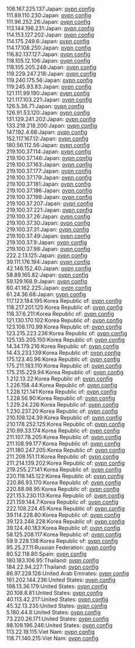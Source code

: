 106.167.225.137:Japan: [ovpn config](vpn/106_167_225_137.ovpn)  
111.89.110.230:Japan: [ovpn config](vpn/111_89_110_230.ovpn)  
111.96.252.26:Japan: [ovpn config](vpn/111_96_252_26.ovpn)  
113.144.196.231:Japan: [ovpn config](vpn/113_144_196_231.ovpn)  
114.153.127.202:Japan: [ovpn config](vpn/114_153_127_202.ovpn)  
114.175.249.6:Japan: [ovpn config](vpn/114_175_249_6.ovpn)  
114.17.108.250:Japan: [ovpn config](vpn/114_17_108_250.ovpn)  
116.82.137.127:Japan: [ovpn config](vpn/116_82_137_127.ovpn)  
118.105.12.106:Japan: [ovpn config](vpn/118_105_12_106.ovpn)  
118.105.205.248:Japan: [ovpn config](vpn/118_105_205_248.ovpn)  
119.229.247.218:Japan: [ovpn config](vpn/119_229_247_218.ovpn)  
119.240.175.56:Japan: [ovpn config](vpn/119_240_175_56.ovpn)  
119.245.93.83:Japan: [ovpn config](vpn/119_245_93_83.ovpn)  
121.111.99.190:Japan: [ovpn config](vpn/121_111_99_190.ovpn)  
121.117.103.221:Japan: [ovpn config](vpn/121_117_103_221.ovpn)  
126.5.36.71:Japan: [ovpn config](vpn/126_5_36_71.ovpn)  
126.91.53.120:Japan: [ovpn config](vpn/126_91_53_120.ovpn)  
131.129.241.202:Japan: [ovpn config](vpn/131_129_241_202.ovpn)  
133.218.218.200:Japan: [ovpn config](vpn/133_218_218_200.ovpn)  
147.192.4.68:Japan: [ovpn config](vpn/147_192_4_68.ovpn)  
152.117.167.12:Japan: [ovpn config](vpn/152_117_167_12.ovpn)  
180.56.112.56:Japan: [ovpn config](vpn/180_56_112_56.ovpn)  
219.100.37.114:Japan: [ovpn config](vpn/219_100_37_114.ovpn)  
219.100.37.146:Japan: [ovpn config](vpn/219_100_37_146.ovpn)  
219.100.37.163:Japan: [ovpn config](vpn/219_100_37_163.ovpn)  
219.100.37.177:Japan: [ovpn config](vpn/219_100_37_177.ovpn)  
219.100.37.179:Japan: [ovpn config](vpn/219_100_37_179.ovpn)  
219.100.37.181:Japan: [ovpn config](vpn/219_100_37_181.ovpn)  
219.100.37.186:Japan: [ovpn config](vpn/219_100_37_186.ovpn)  
219.100.37.198:Japan: [ovpn config](vpn/219_100_37_198.ovpn)  
219.100.37.207:Japan: [ovpn config](vpn/219_100_37_207.ovpn)  
219.100.37.221:Japan: [ovpn config](vpn/219_100_37_221.ovpn)  
219.100.37.26:Japan: [ovpn config](vpn/219_100_37_26.ovpn)  
219.100.37.30:Japan: [ovpn config](vpn/219_100_37_30.ovpn)  
219.100.37.31:Japan: [ovpn config](vpn/219_100_37_31.ovpn)  
219.100.37.49:Japan: [ovpn config](vpn/219_100_37_49.ovpn)  
219.100.37.9:Japan: [ovpn config](vpn/219_100_37_9.ovpn)  
219.100.37.98:Japan: [ovpn config](vpn/219_100_37_98.ovpn)  
222.2.13.125:Japan: [ovpn config](vpn/222_2_13_125.ovpn)  
39.111.176.194:Japan: [ovpn config](vpn/39_111_176_194.ovpn)  
42.146.152.40:Japan: [ovpn config](vpn/42_146_152_40.ovpn)  
58.89.165.82:Japan: [ovpn config](vpn/58_89_165_82.ovpn)  
59.129.168.9:Japan: [ovpn config](vpn/59_129_168_9.ovpn)  
60.41.162.225:Japan: [ovpn config](vpn/60_41_162_225.ovpn)  
61.24.36.68:Japan: [ovpn config](vpn/61_24_36_68.ovpn)  
117.123.184.195:Korea Republic of: [ovpn config](vpn/117_123_184_195.ovpn)  
118.217.201.125:Korea Republic of: [ovpn config](vpn/118_217_201_125.ovpn)  
118.37.6.211:Korea Republic of: [ovpn config](vpn/118_37_6_211.ovpn)  
121.130.170.102:Korea Republic of: [ovpn config](vpn/121_130_170_102.ovpn)  
123.108.170.99:Korea Republic of: [ovpn config](vpn/123_108_170_99.ovpn)  
123.215.223.236:Korea Republic of: [ovpn config](vpn/123_215_223_236.ovpn)  
125.135.205.150:Korea Republic of: [ovpn config](vpn/125_135_205_150.ovpn)  
14.34.179.216:Korea Republic of: [ovpn config](vpn/14_34_179_216.ovpn)  
14.43.233.139:Korea Republic of: [ovpn config](vpn/14_43_233_139.ovpn)  
175.123.40.96:Korea Republic of: [ovpn config](vpn/175_123_40_96.ovpn)  
175.211.183.110:Korea Republic of: [ovpn config](vpn/175_211_183_110.ovpn)  
175.215.229.94:Korea Republic of: [ovpn config](vpn/175_215_229_94.ovpn)  
1.212.13.22:Korea Republic of: [ovpn config](vpn/1_212_13_22.ovpn)  
1.226.158.44:Korea Republic of: [ovpn config](vpn/1_226_158_44.ovpn)  
1.228.121.141:Korea Republic of: [ovpn config](vpn/1_228_121_141.ovpn)  
1.228.56.90:Korea Republic of: [ovpn config](vpn/1_228_56_90.ovpn)  
1.229.24.226:Korea Republic of: [ovpn config](vpn/1_229_24_226.ovpn)  
1.230.237.20:Korea Republic of: [ovpn config](vpn/1_230_237_20.ovpn)  
210.108.124.39:Korea Republic of: [ovpn config](vpn/210_108_124_39.ovpn)  
210.178.252.125:Korea Republic of: [ovpn config](vpn/210_178_252_125.ovpn)  
210.99.33.174:Korea Republic of: [ovpn config](vpn/210_99_33_174.ovpn)  
211.107.78.205:Korea Republic of: [ovpn config](vpn/211_107_78_205.ovpn)  
211.108.99.177:Korea Republic of: [ovpn config](vpn/211_108_99_177.ovpn)  
211.180.247.205:Korea Republic of: [ovpn config](vpn/211_180_247_205.ovpn)  
211.208.151.11:Korea Republic of: [ovpn config](vpn/211_208_151_11.ovpn)  
211.214.139.202:Korea Republic of: [ovpn config](vpn/211_214_139_202.ovpn)  
219.255.27.141:Korea Republic of: [ovpn config](vpn/219_255_27_141.ovpn)  
220.118.145.122:Korea Republic of: [ovpn config](vpn/220_118_145_122.ovpn)  
220.86.93.170:Korea Republic of: [ovpn config](vpn/220_86_93_170.ovpn)  
220.88.98.95:Korea Republic of: [ovpn config](vpn/220_88_98_95.ovpn)  
221.153.230.113:Korea Republic of: [ovpn config](vpn/221_153_230_113.ovpn)  
221.159.144.7:Korea Republic of: [ovpn config](vpn/221_159_144_7.ovpn)  
222.108.224.45:Korea Republic of: [ovpn config](vpn/222_108_224_45.ovpn)  
39.114.228.80:Korea Republic of: [ovpn config](vpn/39_114_228_80.ovpn)  
39.123.248.228:Korea Republic of: [ovpn config](vpn/39_123_248_228.ovpn)  
39.124.40.183:Korea Republic of: [ovpn config](vpn/39_124_40_183.ovpn)  
58.125.208.117:Korea Republic of: [ovpn config](vpn/58_125_208_117.ovpn)  
59.9.228.138:Korea Republic of: [ovpn config](vpn/59_9_228_138.ovpn)  
95.25.27.11:Russian Federation: [ovpn config](vpn/95_25_27_11.ovpn)  
80.52.118.80:Spain: [ovpn config](vpn/80_52_118_80.ovpn)  
180.183.106.95:Thailand: [ovpn config](vpn/180_183_106_95.ovpn)  
184.22.94.227:Thailand: [ovpn config](vpn/184_22_94_227.ovpn)  
86.97.228.126:United Arab Emirates: [ovpn config](vpn/86_97_228_126.ovpn)  
161.202.144.236:United States: [ovpn config](vpn/161_202_144_236.ovpn)  
198.13.36.179:United States: [ovpn config](vpn/198_13_36_179.ovpn)  
20.108.8.81:United States: [ovpn config](vpn/20_108_8_81.ovpn)  
40.113.42.217:United States: [ovpn config](vpn/40_113_42_217.ovpn)  
45.32.13.235:United States: [ovpn config](vpn/45_32_13_235.ovpn)  
5.180.44.8:United States: [ovpn config](vpn/5_180_44_8.ovpn)  
73.220.26.171:United States: [ovpn config](vpn/73_220_26_171.ovpn)  
98.109.196.246:United States: [ovpn config](vpn/98_109_196_246.ovpn)  
113.22.19.115:Viet Nam: [ovpn config](vpn/113_22_19_115.ovpn)  
118.71.140.215:Viet Nam: [ovpn config](vpn/118_71_140_215.ovpn)  

